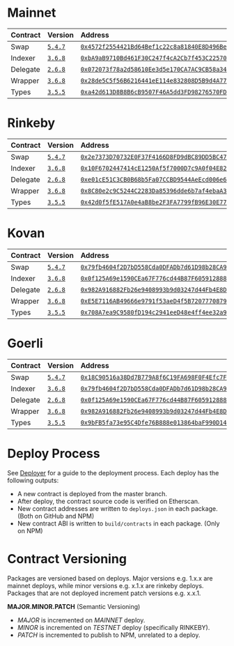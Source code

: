 # Mainnet

| Contract | Version                                                            | Address                                                                                                                 | Commit                                                                                                    |
| :------- | :----------------------------------------------------------------- | :---------------------------------------------------------------------------------------------------------------------- | :-------------------------------------------------------------------------------------------------------- |
| Swap     | [`5.4.7`](https://www.npmjs.com/package/@airswap/swap/v/5.4.7)     | [`0x4572f2554421Bd64Bef1c22c8a81840E8D496BeA`](https://etherscan.io/address/0x4572f2554421Bd64Bef1c22c8a81840E8D496BeA) | [`953956f`](https://github.com/airswap/airswap-protocols/commit/953956f308c65ec53d1f1b20d35f47fe04b936af) |
| Indexer  | [`3.6.8`](https://www.npmjs.com/package/@airswap/indexer/v/3.6.8)  | [`0xbA9aB9710Bd461F30C247f4cA2Cb7f453C22570e`](https://etherscan.io/address/0xbA9aB9710Bd461F30C247f4cA2Cb7f453C22570e) | [`48da430`](https://github.com/airswap/airswap-protocols/commit/48da430ca23876b9d01743d59b548f7fb59660ab) |
| Delegate | [`2.6.8`](https://www.npmjs.com/package/@airswap/delegate/v/2.6.8) | [`0x072073f78a2d58610Ee3d5e170CA7AC9CB58a345`](https://etherscan.io/address/0x072073f78a2d58610Ee3d5e170CA7AC9CB58a345) | [`953956f`](https://github.com/airswap/airswap-protocols/commit/953956f308c65ec53d1f1b20d35f47fe04b936af) |
| Wrapper  | [`3.6.8`](https://www.npmjs.com/package/@airswap/wrapper/v/3.6.8)  | [`0x28de5C5f56B6216441eE114e832808D5B9d4A775`](https://etherscan.io/address/0x28de5C5f56B6216441eE114e832808D5B9d4A775) | [`953956f`](https://github.com/airswap/airswap-protocols/commit/953956f308c65ec53d1f1b20d35f47fe04b936af) |
| Types    | [`3.5.5`](https://www.npmjs.com/package/@airswap/types/v/3.5.5)    | [`0xa42d613D8B8B6cB9507F46A5dd3FD98276570FD7`](https://etherscan.io/address/0xa42d613D8B8B6cB9507F46A5dd3FD98276570FD7) | [`953956f`](https://github.com/airswap/airswap-protocols/commit/953956f308c65ec53d1f1b20d35f47fe04b936af) |

# Rinkeby

| Contract | Version                                                            | Address                                                                                                                         | Commit                                                                                                    |
| :------- | :----------------------------------------------------------------- | :------------------------------------------------------------------------------------------------------------------------------ | --------------------------------------------------------------------------------------------------------- |
| Swap     | [`5.4.7`](https://www.npmjs.com/package/@airswap/swap/v/5.4.7)     | [`0x2e7373D70732E0F37F4166D8FD9dBC89DD5BC476`](https://rinkeby.etherscan.io/address/0x2e7373D70732E0F37F4166D8FD9dBC89DD5BC476) | [`953956f`](https://github.com/airswap/airswap-protocols/commit/953956f308c65ec53d1f1b20d35f47fe04b936af) |
| Indexer  | [`3.6.8`](https://www.npmjs.com/package/@airswap/indexer/v/3.6.8)  | [`0x10F6702447414cE1250Af5f7000D7c9A0f04E824`](https://rinkeby.etherscan.io/address/0x10F6702447414cE1250Af5f7000D7c9A0f04E824) | [`48da430`](https://github.com/airswap/airswap-protocols/commit/48da430ca23876b9d01743d59b548f7fb59660ab) |
| Delegate | [`2.6.8`](https://www.npmjs.com/package/@airswap/delegate/v/2.6.8) | [`0xe01cE51C3CB0B68b5Fa07CCBD9544AeEcd006e6E`](https://rinkeby.etherscan.io/address/0xe01cE51C3CB0B68b5Fa07CCBD9544AeEcd006e6E)         | [`953956f`](https://github.com/airswap/airswap-protocols/commit/953956f308c65ec53d1f1b20d35f47fe04b936af) |
| Wrapper  | [`3.6.8`](https://www.npmjs.com/package/@airswap/wrapper/v/3.6.8)  | [`0x8C80e2c9C5244C2283Da85396dde6b7af4ebaA31`](https://rinkeby.etherscan.io/address/0x8C80e2c9C5244C2283Da85396dde6b7af4ebaA31) | [`953956f`](https://github.com/airswap/airswap-protocols/commit/953956f308c65ec53d1f1b20d35f47fe04b936af) |
| Types    | [`3.5.5`](https://www.npmjs.com/package/@airswap/types/v/3.5.5)    | [`0x42d0f5fE517A0e4aB8be2F3FA7799fB96E30E777`](https://rinkeby.etherscan.io/address/0x42d0f5fE517A0e4aB8be2F3FA7799fB96E30E777) | [`953956f`](https://github.com/airswap/airswap-protocols/commit/953956f308c65ec53d1f1b20d35f47fe04b936af) |


# Kovan

| Contract | Version                                                            | Address                                                                                                                         | Commit                                                                                                    |
| :------- | :----------------------------------------------------------------- | :------------------------------------------------------------------------------------------------------------------------------ | --------------------------------------------------------------------------------------------------------- |
| Swap     | [`5.4.7`](https://www.npmjs.com/package/@airswap/swap/v/5.4.7)     | [`0x79fb4604f2D7bD558Cda0DFADb7d61D98b28CA9f`](https://kovan.etherscan.io/address/0x79fb4604f2D7bD558Cda0DFADb7d61D98b28CA9f) | [`953956f`](https://github.com/airswap/airswap-protocols/commit/953956f308c65ec53d1f1b20d35f47fe04b936af) |
| Indexer  | [`3.6.8`](https://www.npmjs.com/package/@airswap/indexer/v/3.6.8)  | [`0x0f125A69e1590CEa67F776cd44B87F6059128887`](https://kovan.etherscan.io/address/0x0f125A69e1590CEa67F776cd44B87F6059128887) | [`48da430`](https://github.com/airswap/airswap-protocols/commit/48da430ca23876b9d01743d59b548f7fb59660ab) |
| Delegate | [`2.6.8`](https://www.npmjs.com/package/@airswap/delegate/v/2.6.8) | [`0x982A916882Fb26e9408993b9d03247d44Fb4E8D4`](https://kovan.etherscan.io/address/0x982A916882Fb26e9408993b9d03247d44Fb4E8D4)         | [`953956f`](https://github.com/airswap/airswap-protocols/commit/953956f308c65ec53d1f1b20d35f47fe04b936af) |
| Wrapper  | [`3.6.8`](https://www.npmjs.com/package/@airswap/wrapper/v/3.6.8)  | [`0xE5E7116AB49666e9791f53aeD4f5B7207770879D`](https://kovan.etherscan.io/address/0xE5E7116AB49666e9791f53aeD4f5B7207770879D) | [`953956f`](https://github.com/airswap/airswap-protocols/commit/953956f308c65ec53d1f1b20d35f47fe04b936af) |
| Types    | [`3.5.5`](https://www.npmjs.com/package/@airswap/types/v/3.5.5)    | [`0x708A7ea9C9580fD194c2941eeD48e4ff4ee32a9D`](https://kovan.etherscan.io/address/0x708A7ea9C9580fD194c2941eeD48e4ff4ee32a9D) | [`953956f`](https://github.com/airswap/airswap-protocols/commit/953956f308c65ec53d1f1b20d35f47fe04b936af) |

# Goerli

| Contract | Version                                                            | Address                                                                                                                         | Commit                                                                                                    |
| :------- | :----------------------------------------------------------------- | :------------------------------------------------------------------------------------------------------------------------------ | --------------------------------------------------------------------------------------------------------- |
| Swap     | [`5.4.7`](https://www.npmjs.com/package/@airswap/swap/v/5.4.7)     | [`0x18C90516a38Dd7B779A8f6C19FA698F0F4Efc7FC`](https://goerli.etherscan.io/address/0x18C90516a38Dd7B779A8f6C19FA698F0F4Efc7FC) | [`953956f`](https://github.com/airswap/airswap-protocols/commit/953956f308c65ec53d1f1b20d35f47fe04b936af) |
| Indexer  | [`3.6.8`](https://www.npmjs.com/package/@airswap/indexer/v/3.6.8)  | [`0x79fb4604f2D7bD558Cda0DFADb7d61D98b28CA9f`](https://goerli.etherscan.io/address/0x79fb4604f2D7bD558Cda0DFADb7d61D98b28CA9f) | [`48da430`](https://github.com/airswap/airswap-protocols/commit/48da430ca23876b9d01743d59b548f7fb59660ab) |
| Delegate | [`2.6.8`](https://www.npmjs.com/package/@airswap/delegate/v/2.6.8) | [`0x0f125A69e1590CEa67F776cd44B87F6059128887`](https://goerli.etherscan.io/address/0x0f125A69e1590CEa67F776cd44B87F6059128887)         | [`953956f`](https://github.com/airswap/airswap-protocols/commit/953956f308c65ec53d1f1b20d35f47fe04b936af) |
| Wrapper  | [`3.6.8`](https://www.npmjs.com/package/@airswap/wrapper/v/3.6.8)  | [`0x982A916882Fb26e9408993b9d03247d44Fb4E8D4`](https://goerli.etherscan.io/address/0x982A916882Fb26e9408993b9d03247d44Fb4E8D4) | [`953956f`](https://github.com/airswap/airswap-protocols/commit/953956f308c65ec53d1f1b20d35f47fe04b936af) |
| Types    | [`3.5.5`](https://www.npmjs.com/package/@airswap/types/v/3.5.5)    | [`0x9bFB5fa73e95C4Dfe76B888e013864baF990D14D`](https://goerli.etherscan.io/address/0x9bFB5fa73e95C4Dfe76B888e013864baF990D14D) | [`953956f`](https://github.com/airswap/airswap-protocols/commit/953956f308c65ec53d1f1b20d35f47fe04b936af) |

# Deploy Process

See [Deployer](https://github.com/airswap/airswap-protocols/tree/master/tools/deployer) for a guide to the deployment process. Each deploy has the following outputs:

- A new contract is deployed from the master branch.
- After deploy, the contract source code is verified on Etherscan.
- New contract addresses are written to `deploys.json` in each package. (Both on GitHub and NPM)
- New contract ABI is written to `build/contracts` in each package. (Only on NPM)

# Contract Versioning

Packages are versioned based on deploys. Major versions e.g. 1.x.x are mainnet deploys, while minor versions e.g. x.1.x are rinkeby deploys. Packages that are not deployed increment patch versions e.g. x.x.1.

**MAJOR.MINOR.PATCH** (Semantic Versioning)

- _MAJOR_ is incremented on _MAINNET_ deploy.
- _MINOR_ is incremented on _TESTNET_ deploy (specifically RINKEBY).
- _PATCH_ is incremented to publish to NPM, unrelated to a deploy.
